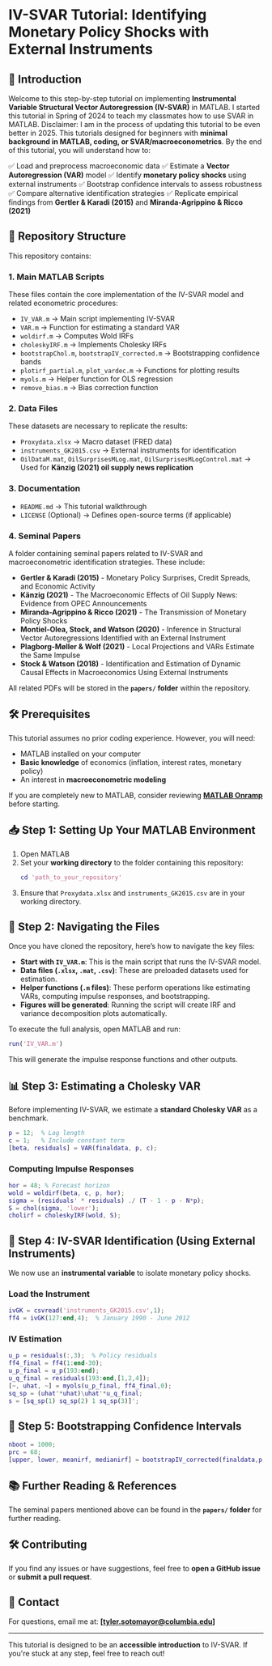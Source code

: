# IV-SVAR Tutorial: Identifying Monetary Policy Shocks with External Instruments

## 📌 Introduction
Welcome to this step-by-step tutorial on implementing **Instrumental Variable Structural Vector Autoregression (IV-SVAR)** in MATLAB. I started this tutorial in Spring of 2024 to teach my classmates how to use SVAR in MATLAB. Disclaimer: I am in the process of updating this tutorial to be even better in 2025. This tutorials designed for beginners with **minimal background in MATLAB, coding, or SVAR/macroeconometrics**. By the end of this tutorial, you will understand how to:

✅ Load and preprocess macroeconomic data
✅ Estimate a **Vector Autoregression (VAR)** model
✅ Identify **monetary policy shocks** using external instruments
✅ Bootstrap confidence intervals to assess robustness
✅ Compare alternative identification strategies
✅ Replicate empirical findings from **Gertler & Karadi (2015)** and **Miranda-Agrippino & Ricco (2021)**

## 📂 Repository Structure
This repository contains:

### **1. Main MATLAB Scripts**
These files contain the core implementation of the IV-SVAR model and related econometric procedures:
- `IV_VAR.m` → Main script implementing IV-SVAR
- `VAR.m` → Function for estimating a standard VAR
- `woldirf.m` → Computes Wold IRFs
- `choleskyIRF.m` → Implements Cholesky IRFs
- `bootstrapChol.m`, `bootstrapIV_corrected.m` → Bootstrapping confidence bands
- `plotirf_partial.m`, `plot_vardec.m` → Functions for plotting results
- `myols.m` → Helper function for OLS regression
- `remove_bias.m` → Bias correction function

### **2. Data Files**
These datasets are necessary to replicate the results:
- `Proxydata.xlsx` → Macro dataset (FRED data)
- `instruments_GK2015.csv` → External instruments for identification
- `OilDataM.mat`, `OilSurprisesMLog.mat`, `OilSurprisesMLogControl.mat` → Used for **Känzig (2021) oil supply news replication**

### **3. Documentation**
- `README.md` → This tutorial walkthrough
- `LICENSE` (Optional) → Defines open-source terms (if applicable)

### **4. Seminal Papers**
A folder containing seminal papers related to IV-SVAR and macroeconometric identification strategies. These include:
- **Gertler & Karadi (2015)** - Monetary Policy Surprises, Credit Spreads, and Economic Activity
- **Känzig (2021)** - The Macroeconomic Effects of Oil Supply News: Evidence from OPEC Announcements
- **Miranda-Agrippino & Ricco (2021)** - The Transmission of Monetary Policy Shocks
- **Montiel-Olea, Stock, and Watson (2020)** - Inference in Structural Vector Autoregressions Identified with an External Instrument
- **Plagborg-Møller & Wolf (2021)** - Local Projections and VARs Estimate the Same Impulse 
- **Stock & Watson (2018)** - Identification and Estimation of Dynamic Causal Effects in Macroeconomics Using External Instruments


All related PDFs will be stored in the **`papers/` folder** within the repository.

## 🛠 Prerequisites
This tutorial assumes no prior coding experience. However, you will need:
- MATLAB installed on your computer
- **Basic knowledge** of economics (inflation, interest rates, monetary policy)
- An interest in **macroeconometric modeling**

If you are completely new to MATLAB, consider reviewing **[MATLAB Onramp](https://matlabacademy.mathworks.com/details/matlab-onramp/getting-started)** before starting.

## 📥 Step 1: Setting Up Your MATLAB Environment
1. Open MATLAB
2. Set your **working directory** to the folder containing this repository:
   ```matlab
   cd 'path_to_your_repository'
   ```
3. Ensure that `Proxydata.xlsx` and `instruments_GK2015.csv` are in your working directory.

## 📁 Step 2: Navigating the Files
Once you have cloned the repository, here’s how to navigate the key files:
- **Start with `IV_VAR.m`**: This is the main script that runs the IV-SVAR model.
- **Data files (`.xlsx`, `.mat`, `.csv`)**: These are preloaded datasets used for estimation.
- **Helper functions (`.m` files)**: These perform operations like estimating VARs, computing impulse responses, and bootstrapping.
- **Figures will be generated**: Running the script will create IRF and variance decomposition plots automatically.

To execute the full analysis, open MATLAB and run:
```matlab
run('IV_VAR.m')
```
This will generate the impulse response functions and other outputs.

## 📊 Step 3: Estimating a Cholesky VAR
Before implementing IV-SVAR, we estimate a **standard Cholesky VAR** as a benchmark.
```matlab
p = 12;  % Lag length
c = 1;   % Include constant term
[beta, residuals] = VAR(finaldata, p, c);
```

### Computing Impulse Responses
```matlab
hor = 48; % Forecast horizon
wold = woldirf(beta, c, p, hor);
sigma = (residuals' * residuals) ./ (T - 1 - p - N*p);
S = chol(sigma, 'lower');
cholirf = choleskyIRF(wold, S);
```

## 🎯 Step 4: IV-SVAR Identification (Using External Instruments)
We now use an **instrumental variable** to isolate monetary policy shocks.

### Load the Instrument
```matlab
ivGK = csvread('instruments_GK2015.csv',1);
ff4 = ivGK(127:end,4);  % January 1990 - June 2012
```

### IV Estimation
```matlab
u_p = residuals(:,3);  % Policy residuals
ff4_final = ff4(1:end-30);
u_p_final = u_p(193:end);
u_q_final = residuals(193:end,[1,2,4]);
[~, uhat, ~] = myols(u_p_final, ff4_final,0);
sq_sp = (uhat'*uhat)\uhat'*u_q_final;
s = [sq_sp(1) sq_sp(2) 1 sq_sp(3)]';
```

## 🔄 Step 5: Bootstrapping Confidence Intervals
```matlab
nboot = 1000;
prc = 68;
[upper, lower, meanirf, medianirf] = bootstrapIV_corrected(finaldata,p,c,beta,residuals,ff4, nboot, 2000, [1,240], [193,432], 3, hor, prc);
```

## 📚 Further Reading & References
The seminal papers mentioned above can be found in the **`papers/` folder** for further reading.

## 🛠 Contributing
If you find any issues or have suggestions, feel free to **open a GitHub issue** or **submit a pull request**.

## 📧 Contact
For questions, email me at: **[tyler.sotomayor@columbia.edu]**

---

This tutorial is designed to be an **accessible introduction** to IV-SVAR. If you're stuck at any step, feel free to reach out!

